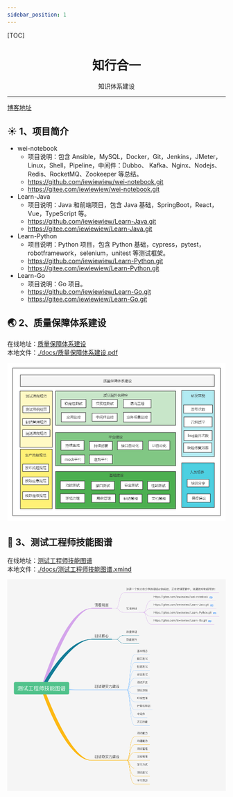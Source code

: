```yaml
---
sidebar_position: 1
---
```


[TOC]

<h1 align = "center">知行合一</h1>
<p align = "center">知识体系建设</p>

---

[博客地址](https://iewiewiew.github.io/docs/)

## :sunny: 1、项目简介
- wei-notebook
  - 项目说明：包含 Ansible，MySQL，Docker，Git，Jenkins，JMeter，Linux，Shell，Pipeline，中间件：Dubbo、 Kafka、Nginx、Nodejs、Redis、RocketMQ、Zookeeper 等总结。
  - https://github.com/iewiewiew/wei-notebook.git
  - https://gitee.com/iewiewiew/wei-notebook.git
- Learn-Java
  - 项目说明：Java 和前端项目，包含 Java 基础，SpringBoot，React，Vue，TypeScript 等。
  - https://github.com/iewiewiew/Learn-Java.git
  - https://gitee.com/iewiewiew/Learn-Java.git
- Learn-Python
  - 项目说明：Python 项目，包含 Python 基础，cypress，pytest，robotframework，selenium，unitest 等测试框架。
  - https://github.com/iewiewiew/Learn-Python.git
  - https://gitee.com/iewiewiew/Learn-Python.git
- Learn-Go
  - 项目说明：Go 项目。
  - https://github.com/iewiewiew/Learn-Go.git
  - https://gitee.com/iewiewiew/Learn-Go.git


## :earth_asia: 2、质量保障体系建设
在线地址：[质量保障体系建设](https://www.processon.com/view/link/62526ac61efad407891c5dd5)    
本地文件：[./docs/质量保障体系建设.pdf](./docs/质量保障体系建设.pdf)

![](./docs/质量保障体系建设.png)

## :frog: 3、测试工程师技能图谱

在线地址：[测试工程师技能图谱](https://www.processon.com/view/link/615eae81e0b34d06f3dcdf4b)  
本地文件：[./docs/测试工程师技能图谱.xmind](./docs/测试工程师技能图谱.xmind) 

![](./docs/测试工程师技能图谱.png)  
